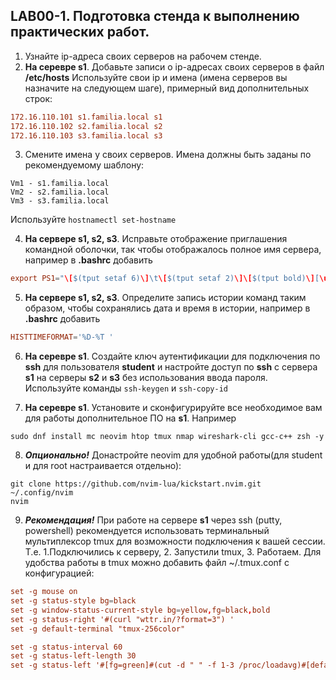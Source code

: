 ## LAB00-1. Подготовка стенда к выполнению практических работ.
1. Узнайте ip-адреса своих серверов на рабочем стенде.
2. **На серевре s1**. Добавьте записи о ip-адресах своих серверов в файл **/etc/hosts** 
Используйте свои ip и имена (имена серверов вы назначите на следующем шаге), примерный вид дополнительных строк:
```conf
172.16.110.101 s1.familia.local s1
172.16.110.102 s2.familia.local s2
172.16.110.103 s3.familia.local s3
```
   
3. Смените имена у своих серверов. Имена должны быть заданы по рекомендуемому шаблону:
```
Vm1 - s1.familia.local
Vm2 - s2.familia.local
Vm3 - s3.familia.local
```
Используйте `hostnamectl set-hostname`

4. **На сервере s1, s2, s3**. Исправьте отображение приглашения командной оболочки, так чтобы отображалось полное имя сервера, например в **.bashrc** добавить
```conf
export PS1="\[$(tput setaf 6)\]\t\[$(tput setaf 2)\]\[$(tput bold)\][\u@\H \[$(tput sgr0)\]\w]\\$ \[$(tput sgr0)\]"
```

5. **На сервере s1, s2, s3**. Определите запись истории команд таким образом, чтобы сохранялись дата и время в истории, например в **.bashrc** добавить 
```conf
HISTTIMEFORMAT='%D-%T '
```

6. **На серевре s1**. Создайте ключ аутентификации для подключения по **ssh** для пользователя **student** и настройте доступ по **ssh** с сервера **s1** на серверы **s2** и **s3** без использования ввода пароля.
Используйте команды `ssh-keygen` и `ssh-copy-id`

7. **На серевре s1**. Установите и сконфигурируйте все необходимое вам для работы дополнительное ПО на **s1**. 
Например
```
sudo dnf install mc neovim htop tmux nmap wireshark-cli gcc-c++ zsh -y
```

8. ***Опционально!*** Донастройте neovim для удобной работы(для student и для root настраивается отдельно):
```
git clone https://github.com/nvim-lua/kickstart.nvim.git ~/.config/nvim
nvim
```
9. ***Рекомендация!*** При работе на сервере **s1** через ssh (putty, powershell) рекомендуется использовать терминальный мультиплексор  tmux для возможности подключения к вашей сессии. Т.е. 1.Подключились к серверу, 2. Запустили tmux, 3. Работаем. Для удобства работы в tmux можно добавить файл ~/.tmux.conf с конфигурацией:
```conf
set -g mouse on
set -g status-style bg=black
set -g window-status-current-style bg=yellow,fg=black,bold
set -g status-right '#(curl "wttr.in/?format=3") '
set -g default-terminal "tmux-256color"

set -g status-interval 60
set -g status-left-length 30
set -g status-left '#[fg=green]#(cut -d " " -f 1-3 /proc/loadavg)#[default] #[fg=cyan]%H:%M#[default] '
```